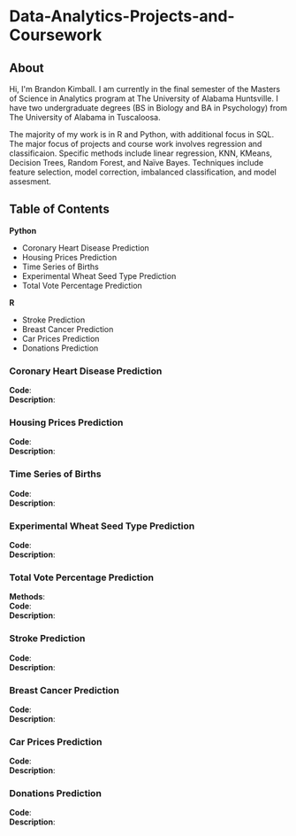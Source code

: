 # Data-Analytics-Projects-and-Coursework

## About

Hi, I'm Brandon Kimball. I am currently in the final semester of the Masters of Science in Analytics program at The University of Alabama Huntsville.
I have two undergraduate degrees (BS in Biology and BA in Psychology) from The University of Alabama in Tuscaloosa.

The majority of my work is in R and Python, with additional focus in SQL. The major focus of projects and course work
involves regression and classificaion. Specific methods include linear regression, KNN, KMeans, Decision Trees, 
Random Forest, and Naïve Bayes. Techniques include feature selection, model correction, imbalanced classification, 
and model assesment.

## Table of Contents
**Python**
- Coronary Heart Disease Prediction
- Housing Prices Prediction
- Time Series of Births
- Experimental Wheat Seed Type Prediction
- Total Vote Percentage Prediction

**R**
-  Stroke Prediction
-  Breast Cancer Prediction
-  Car Prices Prediction
-  Donations Prediction


### Coronary Heart Disease Prediction
**Code**:  
**Description**:  

### Housing Prices Prediction
**Code**:  
**Description**:  

### Time Series of Births
**Code**:  
**Description**:  

### Experimental Wheat Seed Type Prediction
**Code**:  
**Description**:  

### Total Vote Percentage Prediction
**Methods**:  
**Code**:  
**Description**:  


### Stroke Prediction
**Code**:  
**Description**:  


### Breast Cancer Prediction
**Code**:  
**Description**:  


### Car Prices Prediction
**Code**:  
**Description**:  


### Donations Prediction
**Code**:  
**Description**:  
